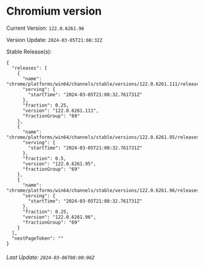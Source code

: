 # Chromium version

Current Version: `122.0.6261.96`

Version Update: `2024-03-05T21:08:32Z`

Stable Release(s):
```
{
  "releases": [
    {
      "name": "chrome/platforms/win64/channels/stable/versions/122.0.6261.111/releases/1709672912",
      "serving": {
        "startTime": "2024-03-05T21:08:32.761731Z"
      },
      "fraction": 0.25,
      "version": "122.0.6261.111",
      "fractionGroup": "69"
    },
    {
      "name": "chrome/platforms/win64/channels/stable/versions/122.0.6261.95/releases/1709672912",
      "serving": {
        "startTime": "2024-03-05T21:08:32.761731Z"
      },
      "fraction": 0.5,
      "version": "122.0.6261.95",
      "fractionGroup": "69"
    },
    {
      "name": "chrome/platforms/win64/channels/stable/versions/122.0.6261.96/releases/1709672912",
      "serving": {
        "startTime": "2024-03-05T21:08:32.761731Z"
      },
      "fraction": 0.25,
      "version": "122.0.6261.96",
      "fractionGroup": "69"
    }
  ],
  "nextPageToken": ""
}
```

###### Last Update: `2024-03-06T08:00:06Z`
        